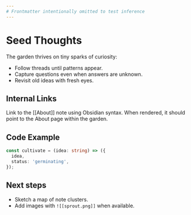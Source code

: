 ```yaml
---
# Frontmatter intentionally omitted to test inference
---
```


# Seed Thoughts

The garden thrives on tiny sparks of curiosity:

- Follow threads until patterns appear.
- Capture questions even when answers are unknown.
- Revisit old ideas with fresh eyes.

## Internal Links

Link to the [[About]] note using Obsidian syntax. When rendered, it should point to the About page within the garden.

## Code Example

```ts
const cultivate = (idea: string) => ({
  idea,
  status: 'germinating',
});
```

## Next steps

- Sketch a map of note clusters.
- Add images with `![[sprout.png]]` when available.
